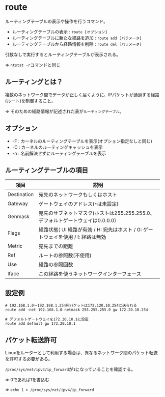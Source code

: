 # route

ルーティングテーブルの表示や操作を行うコマンド。

- ルーティングテーブルの表示 : `route [オプション]`
- ルーティングテーブルに新たな経路を追加 : `route add [パラメータ]`
- ルーティングテーブルから経路情報を削除 : `route del [パラメータ]`

引数なしで実行するとルーティングテーブルが表示される。

=> `ntstat -r`コマンドと同じ

## ルーティングとは？

複数のネットワーク間でデータが正しく届くように、IPパケットが通過する経路(ルート)を制御すること。

=> そのための経路情報が記述された表が`ルーティングテーブル`。

## オプション

- -F : カーネルのルーティングテーブルを表示(オプション指定なしと同じ)
- -C : カーネルのルーティングキャッシュを表示
- -n : 名前解決せずにルーティングテーブルを表示

## ルーティングテーブルの項目

| 項目        | 説明                                                                              |
|-------------|-----------------------------------------------------------------------------------|
| Destination | 宛先のネットワークもしくはホスト                                                  |
| Gateway     | ゲートウェイのアドレス(`*`は未設定)                                               |
| Genmask     | 宛先のサブネットマスク(ホストは255.255.255.0、デフォルトゲートウェイは0.0.0.0)    |
| Flags       | 経路状態( U: 経路が有効 / H: 宛先はホスト / G: ゲートウェイを使用 / !: 経路は無効 |
| Metric      | 宛先までの距離                                                                    |
| Ref         | ルートの参照数(不使用)                                                            |
| Use         | 経路の参照回数                                                                    |
| Iface       | この経路を使うネットワークインターフェース                                        |

## 設定例

```
# 192.168.1.0～192.168.1.254宛パケットは172.120.10.254に送られる
route add -net 192.168.1.0 netmask 255.255.255.0 gw 172.20.10.254
```

```
# デフォルトゲートウェイを172.20.10.1に設定
route add default gw 172.20.10.1
```
## パケット転送許可

Linuxをルーターとして利用する場合は、異なるネットワーク間のパケット転送を許可する必要がある。

`/proc/sys/net/ipv4/ip_forward`が`1`になっていることを確認する。

=> 0であれば1を書込む

=> `echo 1 > /proc/sys/net/ipv4/ip_forward`

